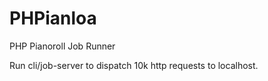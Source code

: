 PHPianloa
=======

PHP Pianoroll Job Runner

Run cli/job-server to dispatch 10k http requests to localhost.
